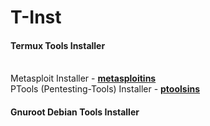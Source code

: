 # T-Inst
<h4>Termux Tools Installer</h4>
<br>Metasploit Installer - <b><a href="https://raw.githubusercontent.com/JaysonSky/T-Inst/master/metasploitins">metasploitins</a></b><br>
PTools (Pentesting-Tools) Installer - <b><a href="https://github.com/JaysonSky/Pentesting-Tools.git">ptoolsins</a></b>
<h4>Gnuroot Debian Tools Installer</h4>
